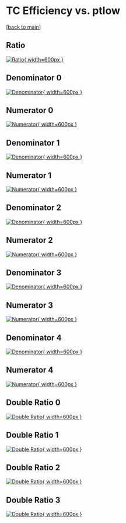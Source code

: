# TC Efficiency vs. ptlow

[[back to main](./)]



## Ratio

[![Ratio](../mtv/var/TC_loweta_211_0_eff_ptlow.png){ width=600px }](../mtv/var/TC_loweta_211_0_eff_ptlow.pdf)

## Denominator 0

[![Denominator](../mtv/den/TC_loweta_211_0_eff_ptlow_den0.png){ width=600px }](../mtv/den/TC_loweta_211_0_eff_ptlow_den0.pdf)

## Numerator 0

[![Numerator](../mtv/num/TC_loweta_211_0_eff_ptlow_num0.png){ width=600px }](../mtv/num/TC_loweta_211_0_eff_ptlow_num0.pdf)

## Denominator 1

[![Denominator](../mtv/den/TC_loweta_211_0_eff_ptlow_den1.png){ width=600px }](../mtv/den/TC_loweta_211_0_eff_ptlow_den1.pdf)

## Numerator 1

[![Numerator](../mtv/num/TC_loweta_211_0_eff_ptlow_num1.png){ width=600px }](../mtv/num/TC_loweta_211_0_eff_ptlow_num1.pdf)

## Denominator 2

[![Denominator](../mtv/den/TC_loweta_211_0_eff_ptlow_den2.png){ width=600px }](../mtv/den/TC_loweta_211_0_eff_ptlow_den2.pdf)

## Numerator 2

[![Numerator](../mtv/num/TC_loweta_211_0_eff_ptlow_num2.png){ width=600px }](../mtv/num/TC_loweta_211_0_eff_ptlow_num2.pdf)

## Denominator 3

[![Denominator](../mtv/den/TC_loweta_211_0_eff_ptlow_den3.png){ width=600px }](../mtv/den/TC_loweta_211_0_eff_ptlow_den3.pdf)

## Numerator 3

[![Numerator](../mtv/num/TC_loweta_211_0_eff_ptlow_num3.png){ width=600px }](../mtv/num/TC_loweta_211_0_eff_ptlow_num3.pdf)

## Denominator 4

[![Denominator](../mtv/den/TC_loweta_211_0_eff_ptlow_den4.png){ width=600px }](../mtv/den/TC_loweta_211_0_eff_ptlow_den4.pdf)

## Numerator 4

[![Numerator](../mtv/num/TC_loweta_211_0_eff_ptlow_num4.png){ width=600px }](../mtv/num/TC_loweta_211_0_eff_ptlow_num4.pdf)

## Double Ratio 0

[![Double Ratio](../mtv/ratio/TC_loweta_211_0_eff_ptlow_ratio0.png){ width=600px }](../mtv/ratio/TC_loweta_211_0_eff_ptlow_ratio0.pdf)

## Double Ratio 1

[![Double Ratio](../mtv/ratio/TC_loweta_211_0_eff_ptlow_ratio1.png){ width=600px }](../mtv/ratio/TC_loweta_211_0_eff_ptlow_ratio1.pdf)

## Double Ratio 2

[![Double Ratio](../mtv/ratio/TC_loweta_211_0_eff_ptlow_ratio2.png){ width=600px }](../mtv/ratio/TC_loweta_211_0_eff_ptlow_ratio2.pdf)

## Double Ratio 3

[![Double Ratio](../mtv/ratio/TC_loweta_211_0_eff_ptlow_ratio3.png){ width=600px }](../mtv/ratio/TC_loweta_211_0_eff_ptlow_ratio3.pdf)

